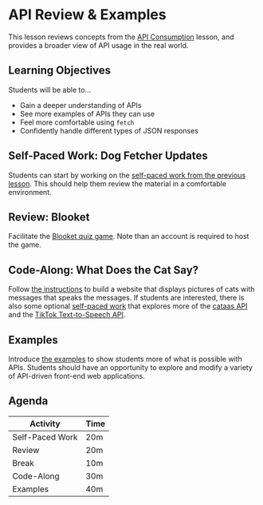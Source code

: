 # API Review & Examples
This lesson reviews concepts from the [API Consumption](../ApiConsumption/) lesson, and provides a broader view of API usage in the real world.

## Learning Objectives
Students will be able to...

- Gain a deeper understanding of APIs
- See more examples of APIs they can use
- Feel more comfortable using `fetch`
- Confidently handle different types of JSON responses

## Self-Paced Work: Dog Fetcher Updates
Students can start by working on the [self-paced work from the previous lesson](../ApiConsumption/DogFetcherSelfPacedWork.md). This should help them review the material in a comfortable environment.

## Review: Blooket
Facilitate the [Blooket quiz game](https://dashboard.blooket.com/set/6422fe57d17b5fa22d5eb76d). Note than an account is required to host the game.

## Code-Along: What Does the Cat Say?
Follow [the instructions](CatSayCodeAlong.md) to build a website that displays pictures of cats with messages that speaks the messages. If students are interested, there is also some optional [self-paced work](CatSaySelfPacedWork.md) that explores more of the [cataas API](https://cataas.com/#/) and the [TikTok Text-to-Speech API](https://weilbyte.github.io/tiktok-tts/).

## Examples
Introduce [the examples](Examples.md) to show students more of what is possible with APIs. Students should have an opportunity to explore and modify a variety of API-driven front-end web applications.

## Agenda

| Activity | Time |
|-|-|
| Self-Paced Work | 20m |
| Review | 20m |
| Break | 10m |
| Code-Along | 30m |
| Examples | 40m |
